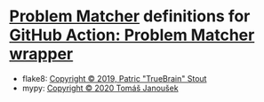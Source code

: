 # [Problem Matcher][] definitions for [GitHub Action: Problem Matcher wrapper][]

[Problem Matcher]: https://github.com/actions/toolkit/blob/master/docs/problem-matchers.md
[GitHub Action: Problem Matcher wrapper]: ..

* flake8: [Copyright © 2019, Patric "TrueBrain" Stout](https://github.com/TrueBrain/actions-flake8/blob/master/LICENSE)
* mypy: [Copyright © 2020 Tomáš Janoušek](../LICENSE)
